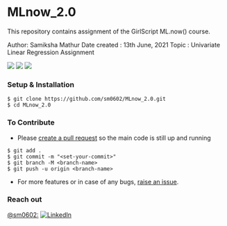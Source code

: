 # MLnow_2.0
This repository contains assignment of the GirlScript ML.now() course.

Author: Samiksha Mathur 
Date created : 13th June, 2021 
Topic : Univariate Linear Regression Assignment

![](https://img.shields.io/badge/TensorFlow-v2.4.0-informational?style=flat&logo=data:image/svg%2bxml;base64,<BASE64_DATA>)
![](https://img.shields.io/badge/Python-v3.9-informational?style=flat&logo=<LOGO_NAME>&logoColor=white&color=2bbc8a)
![](https://img.shields.io/badge/Shell-Zsh-informational?style=flat&logo=<LOGO_NAME>&logoColor=white&color=5a4fcf)




### Setup & Installation

```
$ git clone https://github.com/sm0602/MLnow_2.0.git
$ cd MLnow_2.0
```

### To Contribute

- Please [create a pull request](https://github.com/sm0602/MLnow_2.0/pulls) so the main code is still up and running

```
$ git add .
$ git commit -m "<set-your-commit>"
$ git branch -M <branch-name>
$ git push -u origin <branch-name>
```

- For more features or in case of any bugs, [raise an issue](https://github.com/sm0602/MLnow_2.0/issues).

### Reach out

[@sm0602:](https://github.com/sm0602)
[![LinkedIn][2.2]][2]

[2.2]: https://user-images.githubusercontent.com/26264600/88994287-99226500-d31a-11ea-9a80-a91afd654777.png

[2]: https://www.linkedin.com/in/samiksha0602/
[3]: samikshasami6295@gmail.com
